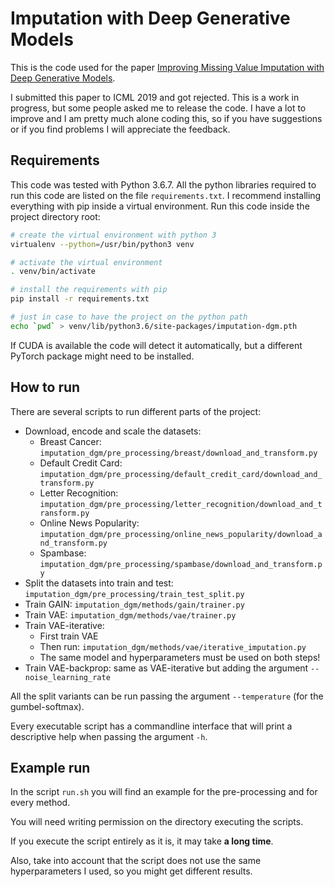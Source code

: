 # Imputation with Deep Generative Models

This is the code used for the paper [Improving Missing Value Imputation with Deep Generative Models](https://arxiv.org/abs/1902.10666).

I submitted this paper to ICML 2019 and got rejected.
This is a work in progress, but some people asked me to release the code.
I have a lot to improve and I am pretty much alone coding this, so if you have suggestions or if you find problems
I will appreciate the feedback.

## Requirements

This code was tested with Python 3.6.7.
All the python libraries required to run this code are listed on the file `requirements.txt`.
I recommend installing everything with pip inside a virtual environment.
Run this code inside the project directory root:

```bash
# create the virtual environment with python 3
virtualenv --python=/usr/bin/python3 venv

# activate the virtual environment
. venv/bin/activate

# install the requirements with pip
pip install -r requirements.txt

# just in case to have the project on the python path
echo `pwd` > venv/lib/python3.6/site-packages/imputation-dgm.pth
```

If CUDA is available the code will detect it automatically, but a different PyTorch package might need to be installed.

## How to run

There are several scripts to run different parts of the project:

* Download, encode and scale the datasets:
  * Breast Cancer: `imputation_dgm/pre_processing/breast/download_and_transform.py`
  * Default Credit Card: `imputation_dgm/pre_processing/default_credit_card/download_and_transform.py`
  * Letter Recognition: `imputation_dgm/pre_processing/letter_recognition/download_and_transform.py`
  * Online News Popularity: `imputation_dgm/pre_processing/online_news_popularity/download_and_transform.py`
  * Spambase: `imputation_dgm/pre_processing/spambase/download_and_transform.py`
* Split the datasets into train and test: `imputation_dgm/pre_processing/train_test_split.py`
* Train GAIN: `imputation_dgm/methods/gain/trainer.py`
* Train VAE: `imputation_dgm/methods/vae/trainer.py`
* Train VAE-iterative:
  * First train VAE
  * Then run: `imputation_dgm/methods/vae/iterative_imputation.py`
  * The same model and hyperparameters must be used on both steps!
* Train VAE-backprop: same as VAE-iterative but adding the argument `--noise_learning_rate`

All the split variants can be run passing the argument `--temperature` (for the gumbel-softmax).
  
Every executable script has a commandline interface that will print a descriptive help when passing the argument `-h`.

 ## Example run
 
 In the script `run.sh` you will find an example for the pre-processing and for every method.
 
 You will need writing permission on the directory executing the scripts.
 
 If you execute the script entirely as it is, it may take **a long time**.

Also, take into account that the script does not use the same hyperparameters I used, so you might get different results.